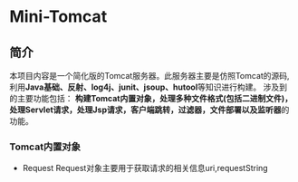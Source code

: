 # Mini-Tomcat
## 简介
本项目内容是一个简化版的Tomcat服务器。此服务器主要是仿照Tomcat的源码,利用**Java基础、反射、log4j、junit、jsoup、hutool**等知识进行构建。
涉及到的主要功能包括：
    **构建Tomcat内置对象，处理多种文件格式(包括二进制文件)，处理Servlet请求，处理Jsp请求，客户端跳转，过滤器，文件部署以及监听器**的功能。

### Tomcat内置对象
   - Request
   Request对象主要用于获取请求的相关信息uri,requestString
   
